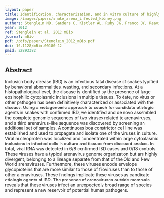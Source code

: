 ```yaml
---
layout: paper
title: Identification, characterization, and in vitro culture of highly divergent arenaviruses from boa constrictors and annulated tree boas -  candidate etiological agents for snake inclusion body disease.
image: /images/papers/snake_arena_infected_kidney.png
authors: Stenglein MD, Sanders C, Kistler AL, Ruby JG, Franco JY, Reavill DR, Dunker F, Derisi JL
year: 2012
ref: Stenglein et al. 2012 mBio
journal: mBio
pdf: /pdfs/papers/Stenglein_2012_mBio.pdf
doi: 10.1128/mBio.00180-12
pmid: 22893382
---
```


## Abstract

Inclusion body disease (IBD) is an infectious fatal disease of snakes typified by behavioral abnormalities, wasting, and secondary infections. At a histopathological level, the disease is identified by the presence of large eosinophilic cytoplasmic inclusions in multiple tissues. To date, no virus or other pathogen has been definitively characterized or associated with the disease. Using a metagenomic approach to search for candidate etiologic agents in snakes with confirmed IBD, we identified and de novo assembled the complete genomic sequences of two viruses related to arenaviruses, and a third arenavirus-like sequence was discovered by screening an additional set of samples. A continuous boa constrictor cell line was established and used to propagate and isolate one of the viruses in culture. Viral nucleoprotein was localized and concentrated within large cytoplasmic inclusions in infected cells in culture and tissues from diseased snakes. In total, viral RNA was detected in 6/8 confirmed IBD cases and 0/18 controls. These viruses have a typical arenavirus genome organization but are highly divergent, belonging to a lineage separate from that of the Old and New World arenaviruses. Furthermore, these viruses encode envelope glycoproteins that are more similar to those of filoviruses than to those of other arenaviruses. These findings implicate these viruses as candidate etiologic agents of IBD. The presence of arenaviruses outside mammals reveals that these viruses infect an unexpectedly broad range of species and represent a new reservoir of potential human pathogens.

